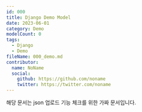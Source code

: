 ```yaml
---
id: 000
title: Django Demo Model
date: 2023-06-01
category: Demo
modelCount: 0
tags:
  - Django
  - Demo
fileName: 000_demo.md
contributor:
  name: NoName
  social:
    github: https://github.com/noname
    twitter: https://twitter.com/noname
---
```


해당 문서는 json 업로드 기능 체크를 위한 가짜 문서입니다.
